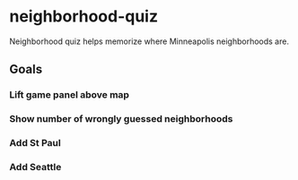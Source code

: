 # neighborhood-quiz
Neighborhood quiz helps memorize where Minneapolis neighborhoods are.
## Goals
### Lift game panel above map
### Show number of wrongly guessed neighborhoods
### Add St Paul
### Add Seattle
